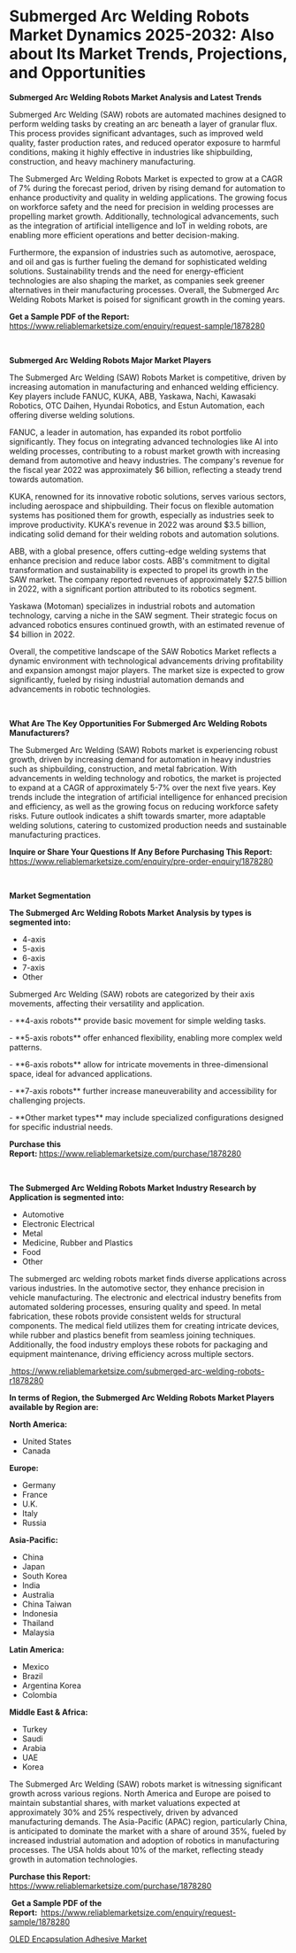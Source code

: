 <p><h1>Submerged Arc Welding Robots Market Dynamics 2025-2032: Also about Its Market Trends, Projections, and Opportunities</h1></p><p><strong>Submerged Arc Welding Robots Market Analysis and Latest Trends</strong></p>
<p><p>Submerged Arc Welding (SAW) robots are automated machines designed to perform welding tasks by creating an arc beneath a layer of granular flux. This process provides significant advantages, such as improved weld quality, faster production rates, and reduced operator exposure to harmful conditions, making it highly effective in industries like shipbuilding, construction, and heavy machinery manufacturing.</p><p>The Submerged Arc Welding Robots Market is expected to grow at a CAGR of 7% during the forecast period, driven by rising demand for automation to enhance productivity and quality in welding applications. The growing focus on workforce safety and the need for precision in welding processes are propelling market growth. Additionally, technological advancements, such as the integration of artificial intelligence and IoT in welding robots, are enabling more efficient operations and better decision-making. </p><p>Furthermore, the expansion of industries such as automotive, aerospace, and oil and gas is further fueling the demand for sophisticated welding solutions. Sustainability trends and the need for energy-efficient technologies are also shaping the market, as companies seek greener alternatives in their manufacturing processes. Overall, the Submerged Arc Welding Robots Market is poised for significant growth in the coming years.</p></p>
<p><strong>Get a Sample PDF of the Report:&nbsp;</strong> <a href="https://www.reliablemarketsize.com/enquiry/request-sample/1878280?utm_campaign=2759&utm_medium=2&utm_source=Github&utm_content=ia&utm_term=28022025&utm_id=submerged-arc-welding-robots">https://www.reliablemarketsize.com/enquiry/request-sample/1878280</a></p>
<p>&nbsp;</p>
<p><strong>Submerged Arc Welding Robots Major Market Players</strong></p>
<p><p>The Submerged Arc Welding (SAW) Robots Market is competitive, driven by increasing automation in manufacturing and enhanced welding efficiency. Key players include FANUC, KUKA, ABB, Yaskawa, Nachi, Kawasaki Robotics, OTC Daihen, Hyundai Robotics, and Estun Automation, each offering diverse welding solutions.</p><p>FANUC, a leader in automation, has expanded its robot portfolio significantly. They focus on integrating advanced technologies like AI into welding processes, contributing to a robust market growth with increasing demand from automotive and heavy industries. The company's revenue for the fiscal year 2022 was approximately $6 billion, reflecting a steady trend towards automation.</p><p>KUKA, renowned for its innovative robotic solutions, serves various sectors, including aerospace and shipbuilding. Their focus on flexible automation systems has positioned them for growth, especially as industries seek to improve productivity. KUKA's revenue in 2022 was around $3.5 billion, indicating solid demand for their welding robots and automation solutions.</p><p>ABB, with a global presence, offers cutting-edge welding systems that enhance precision and reduce labor costs. ABB's commitment to digital transformation and sustainability is expected to propel its growth in the SAW market. The company reported revenues of approximately $27.5 billion in 2022, with a significant portion attributed to its robotics segment.</p><p>Yaskawa (Motoman) specializes in industrial robots and automation technology, carving a niche in the SAW segment. Their strategic focus on advanced robotics ensures continued growth, with an estimated revenue of $4 billion in 2022.</p><p>Overall, the competitive landscape of the SAW Robotics Market reflects a dynamic environment with technological advancements driving profitability and expansion amongst major players. The market size is expected to grow significantly, fueled by rising industrial automation demands and advancements in robotic technologies.</p></p>
<p>&nbsp;</p>
<p><strong>What Are The Key Opportunities For Submerged Arc Welding Robots Manufacturers?</strong></p>
<p><p>The Submerged Arc Welding (SAW) Robots market is experiencing robust growth, driven by increasing demand for automation in heavy industries such as shipbuilding, construction, and metal fabrication. With advancements in welding technology and robotics, the market is projected to expand at a CAGR of approximately 5-7% over the next five years. Key trends include the integration of artificial intelligence for enhanced precision and efficiency, as well as the growing focus on reducing workforce safety risks. Future outlook indicates a shift towards smarter, more adaptable welding solutions, catering to customized production needs and sustainable manufacturing practices.</p></p>
<p><strong>Inquire or Share Your Questions If Any Before Purchasing This Report:</strong> <a href="https://www.reliablemarketsize.com/enquiry/pre-order-enquiry/1878280?utm_campaign=2759&utm_medium=2&utm_source=Github&utm_content=ia&utm_term=28022025&utm_id=submerged-arc-welding-robots">https://www.reliablemarketsize.com/enquiry/pre-order-enquiry/1878280</a></p>
<p>&nbsp;</p>
<p><strong>Market Segmentation</strong></p>
<p><strong>The Submerged Arc Welding Robots Market Analysis by types is segmented into:</strong></p>
<p><ul><li>4-axis</li><li>5-axis</li><li>6-axis</li><li>7-axis</li><li>Other</li></ul></p>
<p><p>Submerged Arc Welding (SAW) robots are categorized by their axis movements, affecting their versatility and application. </p><p>- **4-axis robots** provide basic movement for simple welding tasks.</p><p>- **5-axis robots** offer enhanced flexibility, enabling more complex weld patterns. </p><p>- **6-axis robots** allow for intricate movements in three-dimensional space, ideal for advanced applications. </p><p>- **7-axis robots** further increase maneuverability and accessibility for challenging projects. </p><p>- **Other market types** may include specialized configurations designed for specific industrial needs.</p></p>
<p><strong>Purchase this Report:&nbsp;</strong><a href="https://www.reliablemarketsize.com/purchase/1878280?utm_campaign=2759&utm_medium=2&utm_source=Github&utm_content=ia&utm_term=28022025&utm_id=submerged-arc-welding-robots">https://www.reliablemarketsize.com/purchase/1878280</a></p>
<p>&nbsp;</p>
<p><strong>The Submerged Arc Welding Robots Market Industry Research by Application is segmented into:</strong></p>
<p><ul><li>Automotive</li><li>Electronic Electrical</li><li>Metal</li><li>Medicine, Rubber and Plastics</li><li>Food</li><li>Other</li></ul></p>
<p><p>The submerged arc welding robots market finds diverse applications across various industries. In the automotive sector, they enhance precision in vehicle manufacturing. The electronic and electrical industry benefits from automated soldering processes, ensuring quality and speed. In metal fabrication, these robots provide consistent welds for structural components. The medical field utilizes them for creating intricate devices, while rubber and plastics benefit from seamless joining techniques. Additionally, the food industry employs these robots for packaging and equipment maintenance, driving efficiency across multiple sectors.</p></p>
<p><a href="https://www.reliablemarketsize.com/submerged-arc-welding-robots-r1878280?utm_campaign=2759&utm_medium=2&utm_source=Github&utm_content=ia&utm_term=28022025&utm_id=submerged-arc-welding-robots">&nbsp;https://www.reliablemarketsize.com/submerged-arc-welding-robots-r1878280</a></p>
<p><strong>In terms of Region, the Submerged Arc Welding Robots Market Players available by Region are:</strong></p>
<p>
    <p> <strong> North America: </strong>
        <ul>
            <li>United States</li>
            <li>Canada</li>
        </ul>
        </p> 
    <p> <strong> Europe: </strong>
        <ul>
            <li>Germany</li>
            <li>France</li>
            <li>U.K.</li>
            <li>Italy</li>
            <li>Russia</li>
        </ul>
        </p> 
    <p> <strong> Asia-Pacific: </strong>
        <ul>
            <li>China</li>
            <li>Japan</li>
            <li>South Korea</li>
            <li>India</li>
            <li>Australia</li>
            <li>China Taiwan</li>
            <li>Indonesia</li>
            <li>Thailand</li>
            <li>Malaysia</li>
        </ul>
        </p> 
    <p> <strong> Latin America: </strong>
        <ul>
            <li>Mexico</li>
            <li>Brazil</li>
            <li>Argentina Korea</li>
            <li>Colombia</li>
        </ul>
        </p> 
    <p> <strong> Middle East & Africa: </strong>
        <ul>
            <li>Turkey</li>
            <li>Saudi</li>
            <li>Arabia</li>
            <li>UAE</li>
            <li>Korea</li>
        </ul>
    </p>
    </p>
<p><p>The Submerged Arc Welding (SAW) robots market is witnessing significant growth across various regions. North America and Europe are poised to maintain substantial shares, with market valuations expected at approximately 30% and 25% respectively, driven by advanced manufacturing demands. The Asia-Pacific (APAC) region, particularly China, is anticipated to dominate the market with a share of around 35%, fueled by increased industrial automation and adoption of robotics in manufacturing processes. The USA holds about 10% of the market, reflecting steady growth in automation technologies.</p></p>
<p><strong>Purchase this Report: </strong><a href="https://www.reliablemarketsize.com/purchase/1878280?utm_campaign=2759&utm_medium=2&utm_source=Github&utm_content=ia&utm_term=28022025&utm_id=submerged-arc-welding-robots">https://www.reliablemarketsize.com/purchase/1878280</a></p>
<p>&nbsp;<strong>Get a Sample PDF of the Report:&nbsp;&nbsp;</strong><a href="https://www.reliablemarketsize.com/enquiry/request-sample/1878280?utm_campaign=2759&utm_medium=2&utm_source=Github&utm_content=ia&utm_term=28022025&utm_id=submerged-arc-welding-robots">https://www.reliablemarketsize.com/enquiry/request-sample/1878280</a></p>
<p><strong></strong></p>
<p><p><a href="https://github.com/nontoengolo/Market-Research-Report-List-1/blob/main/oled-encapsulation-adhesive-market.md?utm_campaign=2759&utm_medium=2&utm_source=Github&utm_content=ia&utm_term=28022025&utm_id=submerged-arc-welding-robots">OLED Encapsulation Adhesive Market</a></p></p>